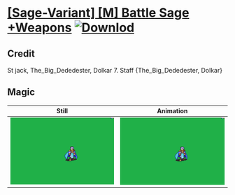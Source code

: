 # [\[Sage-Variant\] \[M\] Battle Sage +Weapons](./) [![Downlod](https://img.shields.io/badge/Download--red?style=social&logo=github)](https://minhaskamal.github.io/DownGit/#/home?url=https://github.com/Klokinator/FE-Repo/tree/main/Battle%20Animations%2FMagi%20-%20Nature-Type%2F%5BSage-Variant%5D%20%5BM%5D%20Battle%20Sage%20%2BWeapons%2F6.%20Magic)

## Credit

St jack, The_Big_Dededester, Dolkar
7. Staff {The_Big_Dededester, Dolkar}

## Magic

| Still | Animation |
| :---: | :-------: |
| ![Magic still](./Magic_000.png) | ![Magic animation](./Magic.gif) |
